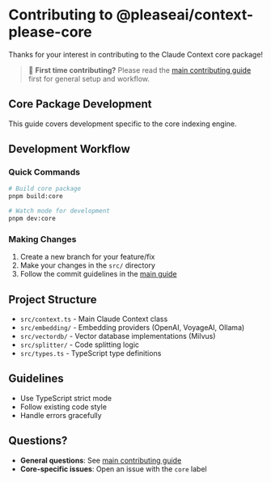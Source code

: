# Contributing to @pleaseai/context-please-core

Thanks for your interest in contributing to the Claude Context core package!

> 📖 **First time contributing?** Please read the [main contributing guide](../../CONTRIBUTING.md) first for general setup and workflow.

## Core Package Development

This guide covers development specific to the core indexing engine.

## Development Workflow

### Quick Commands
```bash
# Build core package
pnpm build:core

# Watch mode for development
pnpm dev:core
```

### Making Changes

1. Create a new branch for your feature/fix
2. Make your changes in the `src/` directory
3. Follow the commit guidelines in the [main guide](../../CONTRIBUTING.md)

## Project Structure

- `src/context.ts` - Main Claude Context class
- `src/embedding/` - Embedding providers (OpenAI, VoyageAI, Ollama)
- `src/vectordb/` - Vector database implementations (Milvus)
- `src/splitter/` - Code splitting logic
- `src/types.ts` - TypeScript type definitions

## Guidelines

- Use TypeScript strict mode
- Follow existing code style
- Handle errors gracefully

## Questions?

- **General questions**: See [main contributing guide](../../CONTRIBUTING.md)
- **Core-specific issues**: Open an issue with the `core` label 